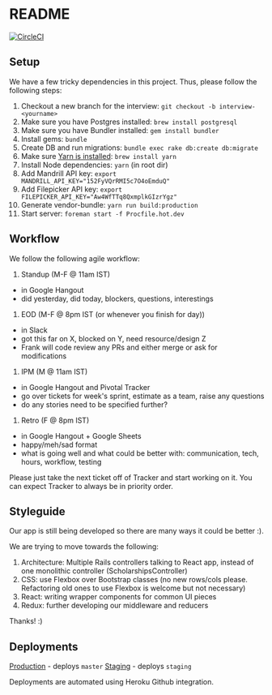# README

[![CircleCI](https://circleci.com/gh/getpique/pique-web/tree/master.svg?style=svg&circle-token=52dc88cce50f809d38402f54dffe054528bebb34)](https://circleci.com/gh/getpique/pique-web/tree/master)

## Setup

We have a few tricky dependencies in this project. Thus, please follow the following steps:

1. Checkout a new branch for the interview: `git checkout -b interview-<yourname>`
1. Make sure you have Postgres installed: `brew install postgresql`
1. Make sure you have Bundler installed: `gem install bundler`
1. Install gems: `bundle`
1. Create DB and run migrations: `bundle exec rake db:create db:migrate`
1. Make sure [Yarn is installed](https://yarnpkg.com/lang/en/docs/install/): `brew install yarn`
1. Install Node dependencies: `yarn` (in root dir)
1. Add Mandrill API key: `export MANDRILL_API_KEY="152FyVQrRMI5c7O4oEmduQ"`
1. Add Filepicker API key: `export FILEPICKER_API_KEY="Aw4WfTTq8QxmplkGIzrYgz"`
1. Generate vendor-bundle: `yarn run build:production`
1. Start server: `foreman start -f Procfile.hot.dev`


## Workflow

We follow the following agile workflow:

1. Standup (M-F @ 11am IST)
  - in Google Hangout
  - did yesterday, did today, blockers, questions, interestings
1. EOD (M-F @ 8pm IST (or whenever you finish for day))
  - in Slack
  - got this far on X, blocked on Y, need resource/design Z
  - Frank will code review any PRs and either merge or ask for modifications
1. IPM (M @ 11am IST)
  - in Google Hangout and Pivotal Tracker
  - go over tickets for week's sprint, estimate as a team, raise any questions
  - do any stories need to be specified further?
1. Retro (F @ 8pm IST)
  - in Google Hangout + Google Sheets
  - happy/meh/sad format
  - what is going well and what could be better with: communication, tech, hours, workflow, testing

Please just take the next ticket off of Tracker and start working on it. You can expect Tracker to always be in priority order.



## Styleguide

Our app is still being developed so there are many ways it could be better :).

We are trying to move towards the following:

1. Architecture: Multiple Rails controllers talking to React app, instead of one monolithic controller (ScholarshipsController)
1. CSS: use Flexbox over Bootstrap classes (no new rows/cols please. Refactoring old ones to use Flexbox is welcome but not necessary)
1. React: writing wrapper components for common UI pieces
1. Redux: further developing our middleware and reducers

Thanks! :)


## Deployments

[Production](https://pique-web.herokuapp.com) - deploys `master`
[Staging](https://pique-web-staging.herokuapp.com) - deploys `staging`

Deployments are automated using Heroku Github integration.

